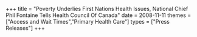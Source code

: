 +++
title = "Poverty Underlies First Nations Health Issues, National Chief Phil Fontaine Tells Health Council Of Canada"
date = 2008-11-11
themes = ["Access and Wait Times","Primary Health Care"]
types = ["Press Releases"]
+++
